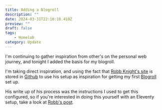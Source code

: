 ```yaml
---
title: Adding a Blogroll
description: ""
date: 2024-03-31T22:10:18.410Z
preview: ""
draft: false
tags:
    - Homelab
category: Update
---
```


I'm continuing to gather inspiration from other's on the personal web journey, and tonight I added the basis for my blogroll.

<!-- excerpt -->

I'm taking direct inspiration, and using the fact that [Robb Knight's site](https://rknight.me) is stored in [Github](https://github.com/rknightuk/rknight.me/blob/master/src/pages/blog/blogroll.njk) to use his setup as inspiration for getting my first [Blogroll](https://msb.fyi/blog/roll/) set up.

His write up of his process was the instructions I used to get this configured, so if you're interested in doing this yourself with an Eleventy setup, take a look at [Robb's post](https://rknight.me/blog/creating-an-opml-file-for-my-blogroll/).